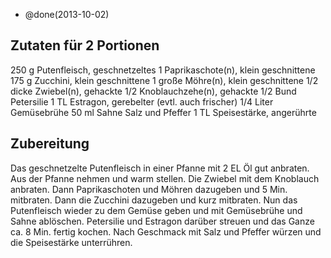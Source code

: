 - @done(2013-10-02)

## Zutaten für 2 Portionen
250 g       Putenfleisch, geschnetzeltes
1       Paprikaschote(n), klein geschnittene
175 g       Zucchini, klein geschnittene
1 große       Möhre(n), klein geschnittene
1/2 dicke       Zwiebel(n), gehackte
1/2       Knoblauchzehe(n), gehackte
1/2 Bund      Petersilie
1 TL      Estragon, gerebelter (evtl. auch frischer)
1/4 Liter       Gemüsebrühe
50 ml       Sahne
Salz und Pfeffer
1 TL      Speisestärke, angerührte

## Zubereitung
Das geschnetzelte Putenfleisch in einer Pfanne mit 2 EL Öl gut anbraten. Aus der Pfanne nehmen und warm stellen.
Die Zwiebel mit dem Knoblauch anbraten. Dann Paprikaschoten und Möhren dazugeben und 5 Min. mitbraten. Dann die Zucchini dazugeben und kurz mitbraten. Nun das Putenfleisch wieder zu dem Gemüse geben und mit Gemüsebrühe und Sahne ablöschen. Petersilie und Estragon darüber streuen und das Ganze ca. 8 Min. fertig kochen. Nach Geschmack mit Salz und Pfeffer würzen und die Speisestärke unterrühren.

